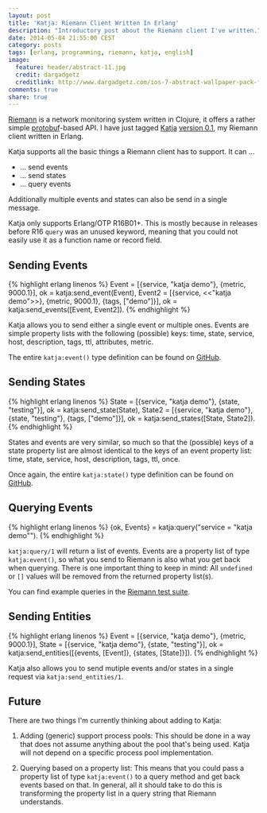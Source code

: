 ```yaml
---
layout: post
title: 'Katja: Riemann Client Written In Erlang'
description: "Introductory post about the Riemann client I've written."
date: 2014-05-04 21:55:00 CEST
category: posts
tags: [erlang, programming, riemann, katja, english]
image:
  feature: header/abstract-11.jpg
  credit: dargadgetz
  creditlink: http://www.dargadgetz.com/ios-7-abstract-wallpaper-pack-for-iphone-5-and-ipod-touch-retina/
comments: true
share: true
---
```


[Riemann](http://riemann.io) is a network monitoring system written in Clojure, it offers a rather simple [protobuf](https://de.wikipedia.org/wiki/Protocol_Buffers)-based API. I have just tagged [Katja](https://github.com/nifoc/katja) [version 0.1](https://github.com/nifoc/katja/tree/v0.1), my Riemann client written in Erlang.

Katja supports all the basic things a Riemann client has to support. It can ...

- ... send events
- ... send states
- ... query events

Additionally multiple events and states can also be send in a single message.

Katja only supports Erlang/OTP R16B01+. This is mostly because in releases before R16 `query` was an unused keyword, meaning that you could not easily use it as a function name or record field.

## Sending Events

{% highlight erlang linenos %}
Event = [{service, "katja demo"}, {metric, 9000.1}],
ok = katja:send_event(Event),
Event2 = [{service, <<"katja demo">>}, {metric, 9000.1}, {tags, ["demo"]}],
ok = katja:send_events([Event, Event2]).
{% endhighlight %}

Katja allows you to send either a single event or multiple ones. Events are simple property lists with the following (possible) keys: time, state, service, host, description, tags, ttl, attributes, metric.

The entire `katja:event()` type definition can be found on [GitHub](https://github.com/nifoc/katja/blob/v0.1/src/katja.erl#L31..L33).

## Sending States

{% highlight erlang linenos %}
State = [{service, "katja demo"}, {state, "testing"}],
ok = katja:send_state(State),
State2 = [{service, "katja demo"}, {state, "testing"}, {tags, ["demo"]}],
ok = katja:send_states([State, State2]).
{% endhighlight %}

States and events are very similar, so much so that the (possible) keys of a state property list are almost identical to the keys of an event property list: time, state, service, host, description, tags, ttl, once.

Once again, the entire `katja:state()` type definition can be found on [GitHub](https://github.com/nifoc/katja/blob/v0.1/src/katja.erl#L34..L36).

## Querying Events

{% highlight erlang linenos %}
{ok, Events} = katja:query("service = \"katja demo\"").
{% endhighlight %}

`katja:query/1` will return a list of events. Events are a property list of type `katja:event()`, so what you send to Riemann is also what you get back when querying. There is one important thing to keep in mind: All `undefined` or `[]` values will be removed from the returned property list(s).

You can find example queries in the [Riemann test suite](https://github.com/aphyr/riemann/blob/master/test/riemann/query_test.clj).

## Sending Entities

{% highlight erlang linenos %}
Event = [{service, "katja demo"}, {metric, 9000.1}],
State = [{service, "katja demo"}, {state, "testing"}],
ok = katja:send_entities([{events, [Event]}, {states, [State]}]).
{% endhighlight %}

Katja also allows you to send mutiple events and/or states in a single request via `katja:send_entities/1`.

## Future

There are two things I'm currently thinking about adding to Katja:

1. Adding (generic) support process pools: This should be done in a way that does not assume anything about the pool that's being used. Katja will not depend on a specific process pool implementation.

2. Querying based on a property list: This means that you could pass a property list of type `katja:event()` to a query method and get back events based on that. In general, all it should take to do this is transforming the property list in a query string that Riemann understands.
